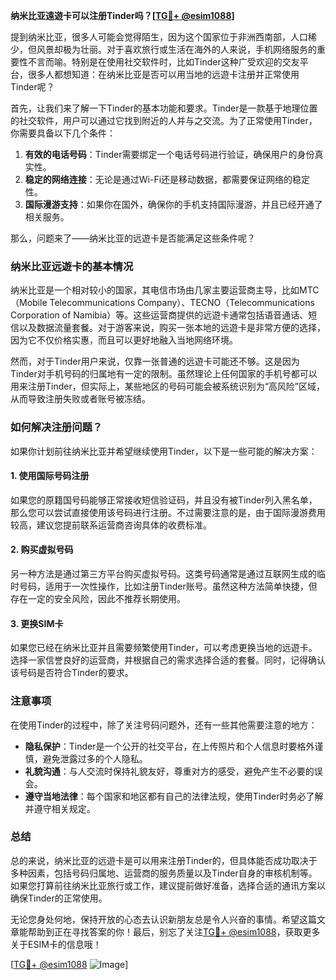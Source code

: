 **纳米比亚遠遊卡可以注册Tinder吗？[[TG💪+ @esim1088](https://t.me/s/esim1088)]**

提到纳米比亚，很多人可能会觉得陌生，因为这个国家位于非洲西南部，人口稀少，但风景却极为壮丽。对于喜欢旅行或生活在海外的人来说，手机网络服务的重要性不言而喻。特别是在使用社交软件时，比如Tinder这种广受欢迎的交友平台，很多人都想知道：在纳米比亚是否可以用当地的远遊卡注册并正常使用Tinder呢？

首先，让我们来了解一下Tinder的基本功能和要求。Tinder是一款基于地理位置的社交软件，用户可以通过它找到附近的人并与之交流。为了正常使用Tinder，你需要具备以下几个条件：

1. **有效的电话号码**：Tinder需要绑定一个电话号码进行验证，确保用户的身份真实性。
2. **稳定的网络连接**：无论是通过Wi-Fi还是移动数据，都需要保证网络的稳定性。
3. **国际漫游支持**：如果你在国外，确保你的手机支持国际漫游，并且已经开通了相关服务。

那么，问题来了——纳米比亚的远遊卡是否能满足这些条件呢？

### 纳米比亚远遊卡的基本情况

纳米比亚是一个相对较小的国家，其电信市场由几家主要运营商主导，比如MTC（Mobile Telecommunications Company）、TECNO（Telecommunications Corporation of Namibia）等。这些运营商提供的远遊卡通常包括语音通话、短信以及数据流量套餐。对于游客来说，购买一张本地的远遊卡是非常方便的选择，因为它不仅价格实惠，而且可以更好地融入当地网络环境。

然而，对于Tinder用户来说，仅靠一张普通的远遊卡可能还不够。这是因为Tinder对手机号码的归属地有一定的限制。虽然理论上任何国家的手机号都可以用来注册Tinder，但实际上，某些地区的号码可能会被系统识别为“高风险”区域，从而导致注册失败或者账号被冻结。

### 如何解决注册问题？

如果你计划前往纳米比亚并希望继续使用Tinder，以下是一些可能的解决方案：

#### 1. 使用国际号码注册
如果您的原籍国号码能够正常接收短信验证码，并且没有被Tinder列入黑名单，那么您可以尝试直接使用该号码进行注册。不过需要注意的是，由于国际漫游费用较高，建议您提前联系运营商咨询具体的收费标准。

#### 2. 购买虚拟号码
另一种方法是通过第三方平台购买虚拟号码。这类号码通常是通过互联网生成的临时号码，适用于一次性操作，比如注册Tinder账号。虽然这种方法简单快捷，但存在一定的安全风险，因此不推荐长期使用。

#### 3. 更换SIM卡
如果您已经在纳米比亚并且需要频繁使用Tinder，可以考虑更换当地的远遊卡。选择一家信誉良好的运营商，并根据自己的需求选择合适的套餐。同时，记得确认该号码是否符合Tinder的要求。

### 注意事项

在使用Tinder的过程中，除了关注号码问题外，还有一些其他需要注意的地方：

- **隐私保护**：Tinder是一个公开的社交平台，在上传照片和个人信息时要格外谨慎，避免泄露过多的个人隐私。
- **礼貌沟通**：与人交流时保持礼貌友好，尊重对方的感受，避免产生不必要的误会。
- **遵守当地法律**：每个国家和地区都有自己的法律法规，使用Tinder时务必了解并遵守相关规定。

### 总结

总的来说，纳米比亚的远遊卡是可以用来注册Tinder的，但具体能否成功取决于多种因素，包括号码归属地、运营商的服务质量以及Tinder自身的审核机制等。如果您打算前往纳米比亚旅行或工作，建议提前做好准备，选择合适的通讯方案以确保Tinder的正常使用。

无论您身处何地，保持开放的心态去认识新朋友总是令人兴奋的事情。希望这篇文章能帮助到正在寻找答案的你！最后，别忘了关注[TG💪+ @esim1088](https://t.me/s/esim1088)，获取更多关于ESIM卡的信息哦！

[[TG💪+ @esim1088](https://t.me/s/esim1088) ![Image](https://i.postimg.cc/4NQfJmqS/Snipaste-2025-05-13-00-14-12.png)]